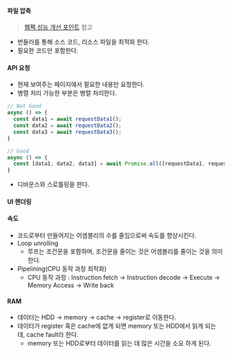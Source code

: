 #### 파일 압축
> [웹펙 성능 개선 포인트](웹펙-성능-개선-포인트) 참고

- 번들러를 통해 소스 코드, 리소스 파일을 최적화 한다.
- 필요한 코드만 포함한다.

#### API 요청
- 현재 보여주는 페이지에서 필요한 내용만 요청한다.
- 병렬 처리 가능한 부분은 병렬 처리한다.
```js
// Not Good
async () => {
  const data1 = await requestData1();
  const data2 = await requestData2();
  const data3 = await requestData3();
}

// Good
async () => {
  const [data1, data2, data3] = await Promise.all([requestData1, requestData2, requestData3]);
}
```
- 디바운스와 스로틀링을 한다.

#### UI 렌더링

#### 속도
- 코드로부터 만들어지는 어셈블리의 수를 줄임으로써 속도를 향상시킨다.
- Loop unrolling
  - 루프는 조건문을 포함하며, 조건문을 줄이는 것은 어셈블리를 줄이는 것을 의미한다.
- Pipelining(CPU 동작 과정 최적화)
  - CPU 동작 과정 :  Instruction fetch -> Instruction decode -> Execute -> Memory Access -> Write back

#### RAM
- 데이터는 HDD -> memory -> cache -> register로 이동한다.
- 데이터가 register 혹은 cache에 없게 되면 memory 또는 HDD에서 읽게 되는 데, cache fault라 한다.
  - memory 또는 HDD로부터 데이터를 읽는 데 많은 시간을 소요 하게 된다.